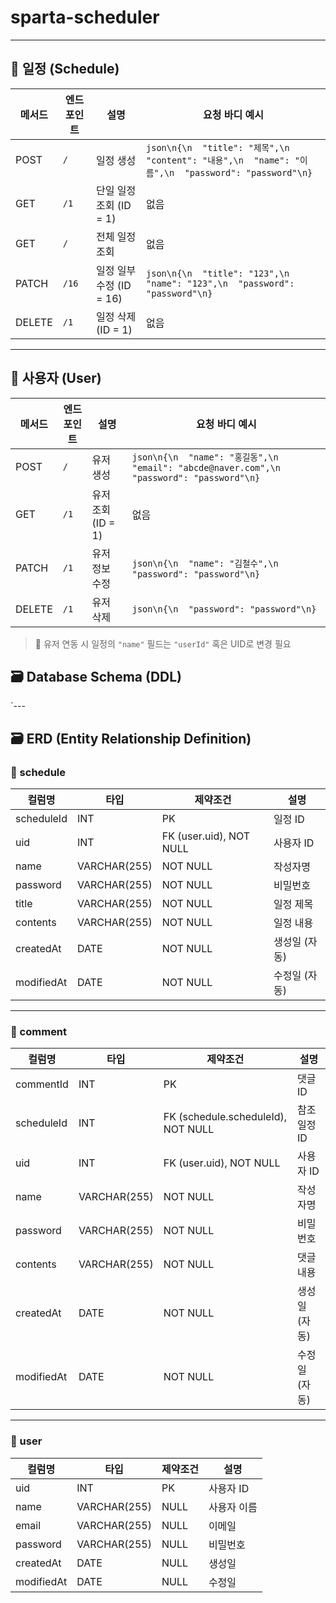 # sparta-scheduler


---

## 📁 일정 (Schedule)

| 메서드 | 엔드포인트 | 설명 | 요청 바디 예시 |
|--------|-------------|------|----------------|
| POST   | `/`         | 일정 생성 | ```json\n{\n  "title": "제목",\n  "content": "내용",\n  "name": "이름",\n  "password": "password"\n}``` |
| GET    | `/1`        | 단일 일정 조회 (ID = 1) | 없음 |
| GET    | `/`         | 전체 일정 조회 | 없음 |
| PATCH  | `/16`       | 일정 일부 수정 (ID = 16) | ```json\n{\n  "title": "123",\n  "name": "123",\n  "password": "password"\n}``` |
| DELETE | `/1`        | 일정 삭제 (ID = 1) | 없음 |

---

## 👤 사용자 (User)

| 메서드 | 엔드포인트 | 설명 | 요청 바디 예시 |
|--------|-------------|------|----------------|
| POST   | `/`         | 유저 생성 | ```json\n{\n  "name": "홍길동",\n  "email": "abcde@naver.com",\n  "password": "password"\n}``` |
| GET    | `/1`        | 유저 조회 (ID = 1) | 없음 |
| PATCH  | `/1`        | 유저 정보 수정 | ```json\n{\n  "name": "김철수",\n  "password": "password"\n}``` |
| DELETE | `/1`        | 유저 삭제 | ```json\n{\n  "password": "password"\n}``` |

> 📝 유저 연동 시 일정의 `"name"` 필드는 `"userId"` 혹은 UID로 변경 필요


## 🗃️ Database Schema (DDL)

`---

## 🗃️ ERD (Entity Relationship Definition)

### 📅 schedule
| 컬럼명         | 타입           | 제약조건                | 설명       |
|----------------|----------------|--------------------------|------------|
| scheduleId     | INT            | PK                        | 일정 ID     |
| uid            | INT            | FK (user.uid), NOT NULL  | 사용자 ID   |
| name           | VARCHAR(255)   | NOT NULL                 | 작성자명     |
| password       | VARCHAR(255)   | NOT NULL                 | 비밀번호     |
| title          | VARCHAR(255)   | NOT NULL                 | 일정 제목    |
| contents       | VARCHAR(255)   | NOT NULL                 | 일정 내용    |
| createdAt      | DATE           | NOT NULL                 | 생성일 (자동) |
| modifiedAt     | DATE           | NOT NULL                 | 수정일 (자동) |

---

### 💬 comment
| 컬럼명         | 타입           | 제약조건                              | 설명         |
|----------------|----------------|----------------------------------------|--------------|
| commentId      | INT            | PK                                     | 댓글 ID       |
| scheduleId     | INT            | FK (schedule.scheduleId), NOT NULL     | 참조 일정 ID   |
| uid            | INT            | FK (user.uid), NOT NULL                | 사용자 ID     |
| name           | VARCHAR(255)   | NOT NULL                               | 작성자명       |
| password       | VARCHAR(255)   | NOT NULL                               | 비밀번호       |
| contents       | VARCHAR(255)   | NOT NULL                               | 댓글 내용      |
| createdAt      | DATE           | NOT NULL                               | 생성일 (자동)   |
| modifiedAt     | DATE           | NOT NULL                               | 수정일 (자동)   |

---

### 👤 user
| 컬럼명         | 타입           | 제약조건     | 설명     |
|----------------|----------------|--------------|----------|
| uid            | INT            | PK           | 사용자 ID |
| name           | VARCHAR(255)   | NULL         | 사용자 이름 |
| email          | VARCHAR(255)   | NULL         | 이메일    |
| password       | VARCHAR(255)   | NULL         | 비밀번호  |
| createdAt      | DATE           | NULL         | 생성일    |
| modifiedAt     | DATE           | NULL         | 수정일    |
